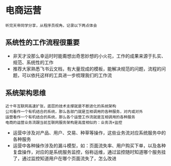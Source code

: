# 电商运营
```
听完天帝同学分享，从程序员视角，记录以下两点体会
```
## 系统性的工作流程很重要

* 非天才没那么幸运时时能甭想出奇思妙想的小火花，工作的成果来源于扎实、规范、系统性的工作
* 推荐大家熟悉飞书云文档，有大量现成的模板，能解决规范的问题，流程的问题，可以依托这样的工具进一步梳理我们的工作流

## 系统架构思维
```
近十年互联网高速扩张，底层的技术支撑就是不断进化的系统架构
公司看作一个有机结合的系统，那么各部门就是互相调用的各种服务，对内或对外
运营看作一个有机结合的系统，那么各个运营工作流就是互相调用的各种服务
电商的运营业务流跟当前互联网服务架构是高度相似的：业务流+监控
```
* 运营中涉及对产品、用户、交易、种草等操作，这些业务流对应系统服务中的各种服务
* 运营中各种操作涉及的漏斗模型，如：页面流失率、用户购买下单，以及各种复盘操作，对应的是系统服务监控，俗称运维，通过监控随时知道哪个服务挂了，通过监控知道用户在哪个页面流失了，怎么改进

